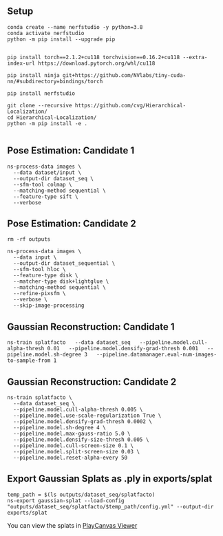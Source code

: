 


## Setup
```
conda create --name nerfstudio -y python=3.8
conda activate nerfstudio
python -m pip install --upgrade pip


pip install torch==2.1.2+cu118 torchvision==0.16.2+cu118 --extra-index-url https://download.pytorch.org/whl/cu118

pip install ninja git+https://github.com/NVlabs/tiny-cuda-nn/#subdirectory=bindings/torch

pip install nerfstudio

git clone --recursive https://github.com/cvg/Hierarchical-Localization/
cd Hierarchical-Localization/
python -m pip install -e .


```



## Pose Estimation: Candidate 1
```
ns-process-data images \
  --data dataset/input \
  --output-dir dataset_seq \
  --sfm-tool colmap \
  --matching-method sequential \
  --feature-type sift \
  --verbose
```


## Pose Estimation: Candidate 2

```
rm -rf outputs

ns-process-data images \
  --data input \
  --output-dir dataset_sequential \
  --sfm-tool hloc \
  --feature-type disk \
  --matcher-type disk+lightglue \
  --matching-method sequential \
  --refine-pixsfm \
  --verbose \
  --skip-image-processing

```



## Gaussian Reconstruction: Candidate 1

```
ns-train splatfacto   --data dataset_seq   --pipeline.model.cull-alpha-thresh 0.01   --pipeline.model.densify-grad-thresh 0.001   --pipeline.model.sh-degree 3   --pipeline.datamanager.eval-num-images-to-sample-from 1
```

## Gaussian Reconstruction: Candidate 2
```
ns-train splatfacto \
  --data dataset_seq \
  --pipeline.model.cull-alpha-thresh 0.005 \
  --pipeline.model.use-scale-regularization True \
  --pipeline.model.densify-grad-thresh 0.0002 \
  --pipeline.model.sh-degree 4 \
  --pipeline.model.max-gauss-ratio 5.0 \
  --pipeline.model.densify-size-thresh 0.005 \
  --pipeline.model.cull-screen-size 0.1 \
  --pipeline.model.split-screen-size 0.03 \
  --pipeline.model.reset-alpha-every 50
```



## Export Gaussian Splats as .ply in exports/splat

```
temp_path = $(ls outputs/dataset_seq/splatfacto)
ns-export gaussian-splat --load-config "outputs/dataset_seq/splatfacto/$temp_path/config.yml" --output-dir exports/splat
```

You can view the splats in [PlayCanvas Viewer](https://playcanvas.com/viewer)